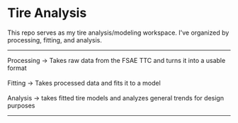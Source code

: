 # Tire Analysis
This repo serves as my tire analysis/modeling workspace. I've organized by processing, fitting, and analysis.
<hr>
Processing &rarr; Takes raw data from the FSAE TTC and turns it into a usable format
<br>
<br>
Fitting &rarr; Takes processed data and fits it to a model
<br>
<br>
Analysis &rarr; takes fitted tire models and analyzes general trends for design purposes
<hr>